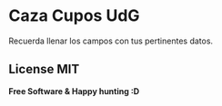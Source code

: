 # Caza Cupos UdG

Recuerda llenar los campos con tus pertinentes datos.

License MIT
---


**Free Software & Happy hunting :D**

